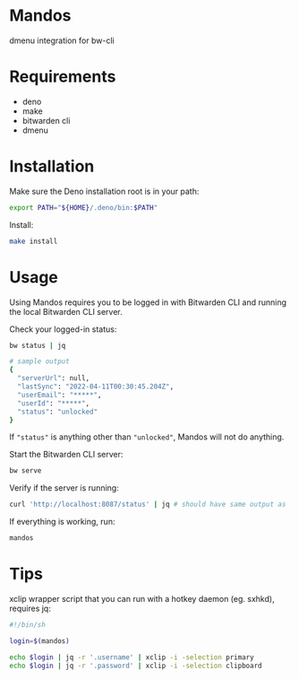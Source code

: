 # Mandos

dmenu integration for bw-cli

# Requirements

- deno
- make
- bitwarden cli
- dmenu
<!-- - xclip -->

# Installation

Make sure the Deno installation root is in your path:
```Bash
export PATH="${HOME}/.deno/bin:$PATH"
```

Install:
```Bash
make install
```

# Usage

<!-- todo: add links -->
Using Mandos requires you to be logged in with Bitwarden CLI and running
the local Bitwarden CLI server.

Check your logged-in status:
```Bash
bw status | jq
```
```Bash
# sample output
{
  "serverUrl": null,
  "lastSync": "2022-04-11T00:30:45.204Z",
  "userEmail": "*****",
  "userId": "*****",
  "status": "unlocked"
}
```

If `"status"` is anything other than `"unlocked"`, Mandos will not do anything.

Start the Bitwarden CLI server:
```Bash
bw serve
```

Verify if the server is running:
```Bash
curl 'http://localhost:8087/status' | jq # should have same output as `bw status`
```

If everything is working, run:
```Bash
mandos
```

# Tips

xclip wrapper script that you can run with a hotkey daemon (eg. sxhkd), requires jq:
```Bash
#!/bin/sh

login=$(mandos)

echo $login | jq -r '.username' | xclip -i -selection primary
echo $login | jq -r '.password' | xclip -i -selection clipboard
```
